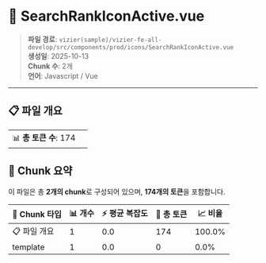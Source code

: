 # 📄 SearchRankIconActive.vue

> **파일 경로**: `vizier(sample)/vizier-fe-all-develop/src/components/prod/icons/SearchRankIconActive.vue`  
> **생성일**: 2025-10-13  
> **Chunk 수**: 2개  
> **언어**: Javascript / Vue
---


## 📋 파일 개요

| | |
|--|--|
| 📊 **총 토큰 수**: 174 |  |






## 🧩 Chunk 요약

이 파일은 총 **2개의 chunk**로 구성되어 있으며, **174개의 토큰**을 포함합니다.

| 🧩 Chunk 타입 | 📊 개수 | ⚡ 평균 복잡도 | 📝 총 토큰 | 📈 비율 |
|---------------|--------|-------------|----------|--------|
| 📋 파일 개요 | 1 | 0.0 | 174 | 100.0% |
| template | 1 | 0.0 | 0 | 0.0% |


